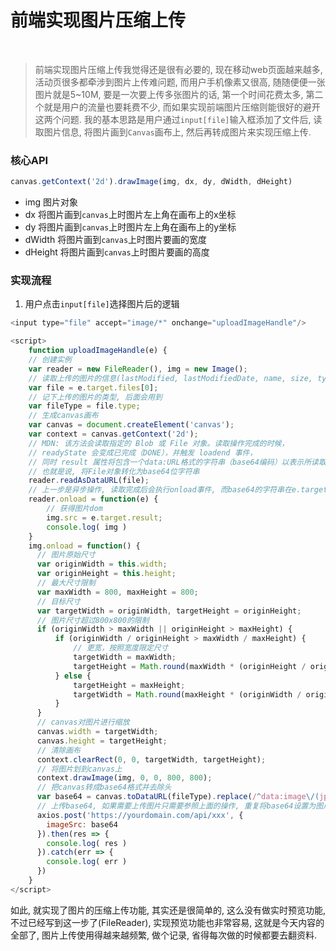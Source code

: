 
# 前端实现图片压缩上传  
<br/>

> 前端实现图片压缩上传我觉得还是很有必要的, 现在移动web页面越来越多, 活动页很多都牵涉到图片上传难问题, 而用户手机像素又很高, 随随便便一张图片就是5~10M, 要是一次要上传多张图片的话, 第一个时间花费太多, 第二个就是用户的流量也要耗费不少, 而如果实现前端图片压缩则能很好的避开这两个问题. 我的基本思路是用户通过`input[file]`输入框添加了文件后, 读取图片信息, 将图片画到`Canvas`画布上, 然后再转成图片来实现压缩上传.

### 核心API
```js
canvas.getContext('2d').drawImage(img, dx, dy, dWidth, dHeight)
```

+ img 图片对象
+ dx 将图片画到`canvas`上时图片左上角在画布上的x坐标
+ dy 将图片画到`canvas`上时图片左上角在画布上的y坐标
+ dWidth 将图片画到`canvas`上时图片要画的宽度
+ dHeight 将图片画到`canvas`上时图片要画的高度

### 实现流程
1. 用户点击`input[file]`选择图片后的逻辑
``` js
<input type="file" accept="image/*" onchange="uploadImageHandle"/>

<script>
	function uploadImageHandle(e) {
	// 创建实例
	var reader = new FileReader(), img = new Image();
	// 读取上传的图片的信息(lastModified, lastModifiedDate, name, size, type等)
	var file = e.target.files[0];
	// 记下上传的图片的类型, 后面会用到
	var fileType = file.type;
	// 生成canvas画布
	var canvas = document.createElement('canvas');
    var context = canvas.getContext('2d');
    // MDN: 该方法会读取指定的 Blob 或 File 对象。读取操作完成的时候，
    // readyState 会变成已完成（DONE），并触发 loadend 事件，
    // 同时 result 属性将包含一个data:URL格式的字符串（base64编码）以表示所读取文件的内容。
    // 也就是说, 将File对象转化为base64位字符串
    reader.readAsDataURL(file);
    // 上一步是异步操作, 读取完成后会执行onload事件, 而base64的字符串在e.target.rusult中
    reader.onload = function(e) {
        // 获得图片dom
        img.src = e.target.result;
        console.log( img )
    }
    img.onload = function() {
      // 图片原始尺寸
      var originWidth = this.width;
      var originHeight = this.height;
      // 最大尺寸限制
      var maxWidth = 800, maxHeight = 800;
      // 目标尺寸
      var targetWidth = originWidth, targetHeight = originHeight;
      // 图片尺寸超过800x800的限制
      if (originWidth > maxWidth || originHeight > maxHeight) {
          if (originWidth / originHeight > maxWidth / maxHeight) {
              // 更宽，按照宽度限定尺寸
              targetWidth = maxWidth;
              targetHeight = Math.round(maxWidth * (originHeight / originWidth));
          } else {
              targetHeight = maxHeight;
              targetWidth = Math.round(maxHeight * (originWidth / originHeight));
          }
      }
      // canvas对图片进行缩放
      canvas.width = targetWidth;
      canvas.height = targetHeight;
      // 清除画布
      context.clearRect(0, 0, targetWidth, targetHeight);
      // 将图片划到canvas上
      context.drawImage(img, 0, 0, 800, 800);
      // 把canvas转成base64格式并去除头
      var base64 = canvas.toDataURL(fileType).replace(/^data:image\/(jpeg|jpg|png|gif);base64,/,'');
      // 上传base64, 如果需要上传图片只需要参照上面的操作, 重复将base64设置为图片上的src就行了. 当然, 需要在去处头之前
      axios.post('https://yourdomain.com/api/xxx', {
      	imageSrc: base64
      }).then(res => {
      	console.log( res )
      }).catch(err => {
      	console.log( err )
      })
	}
</script>
```

如此, 就实现了图片的压缩上传功能, 其实还是很简单的, 这么没有做实时预览功能, 不过已经写到这一步了(FileReader), 实现预览功能也非常容易, 这就是今天内容的全部了, 图片上传使用得越来越频繁, 做个记录, 省得每次做的时候都要去翻资料.
